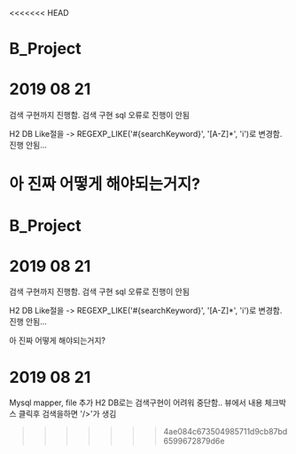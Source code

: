 <<<<<<< HEAD
# B_Project

# 2019 08 21 
검색 구현까지 진행함.
검색 구현 sql 오류로 진행이 안됨

H2 DB Like절을 -> REGEXP_LIKE('#{searchKeyword}', '[A-Z]*', 'i')로 변경함.
진행 안됨...

아 진짜 어떻게 해야되는거지?
=======
# B_Project

# 2019 08 21 
검색 구현까지 진행함.
검색 구현 sql 오류로 진행이 안됨

H2 DB Like절을 -> REGEXP_LIKE('#{searchKeyword}', '[A-Z]*', 'i')로 변경함.
진행 안됨...

아 진짜 어떻게 해야되는거지?

# 2019 08 21
Mysql mapper, file 추가
H2 DB로는 검색구현이 어려워 중단함..
뷰에서 내용 체크박스 클릭후 검색을하면 '/>'가 생김
>>>>>>> 4ae084c673504985711d9cb87bd6599672879d6e
